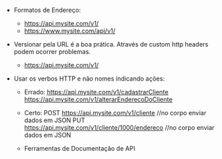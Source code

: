 - Formatos de Endereço:
  - https://api.mysite.com/v1/
  - https://www.mysite.com/api/v1/
  
- Versionar pela URL é a boa prática. Através de custom http headers podem ocorrer problemas.
  - https://api.mysite.com/v1/

  
- Usar os verbos HTTP e não nomes indicando ações:
  - Errado:
  https://api.mysite.com/v1/cadastrarCliente
  https://api.mysite.com/v1/alterarEnderecoDoCliente
  
  - Certo:
  POST https://api.mysite.com/v1/cliente //no corpo enviar dados em JSON
  PUT https://api.mysite.com/v1/cliente/1000/endereco //no corpo enviar dados em JSON
  
  - Ferramentas de Documentação de API
  
